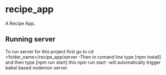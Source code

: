 # recipe_app

A Recipe App.

## Running server
To run server for this project
first go to cd <folder_name>/recipe_app/server
-Then in comand line type [npm install] and then type [npm run start] this npm run start -will automatically trigger babel based nodemon server.
